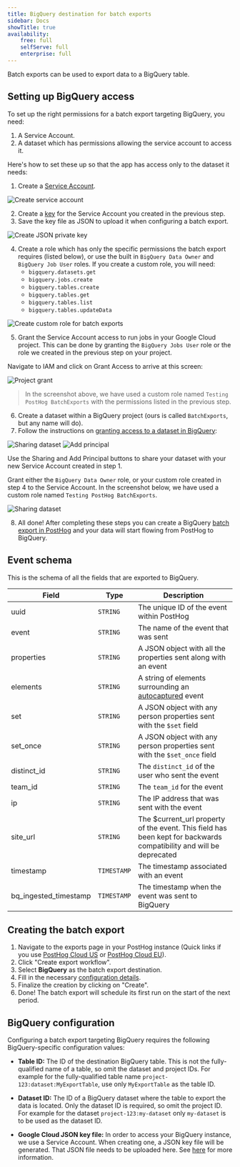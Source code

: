 ```yaml
---
title: BigQuery destination for batch exports
sidebar: Docs
showTitle: true
availability:
    free: full
    selfServe: full
    enterprise: full
---
```


Batch exports can be used to export data to a BigQuery table.

## Setting up BigQuery access

To set up the right permissions for a batch export targeting BigQuery, you need:

1. A Service Account.
2. A dataset which has permissions allowing the service account to access it.

Here's how to set these up so that the app has access only to the dataset it needs:

1. Create a [Service Account](https://cloud.google.com/iam/docs/service-accounts-create#creating).

![Create service account](../../../images/docs/batch-exports/bigquery/create-service-account.png)

2. Create a [key](https://cloud.google.com/iam/docs/keys-create-delete#creating) for the Service Account you created in the previous step.
3. Save the key file as JSON to upload it when configuring a batch export.

![Create JSON private key](../../../images/docs/batch-exports/bigquery/create-private-key-json.png)

4. Create a role which has only the specific permissions the batch export requires (listed below), or use the built in `BigQuery Data Owner` and `BigQuery Job User` roles. If you create a custom role, you will need:
   * `bigquery.datasets.get`
   * `bigquery.jobs.create`
   * `bigquery.tables.create`
   * `bigquery.tables.get`
   * `bigquery.tables.list`
   * `bigquery.tables.updateData`

![Create custom role for batch exports](../../../images/docs/batch-exports/bigquery/create-role.png)

5. Grant the Service Account access to run jobs in your Google Cloud project. This can be done by granting the `BigQuery Jobs User` role or the role we created in the previous step on your project.

Navigate to IAM and click on Grant Access to arrive at this screen:

![Project grant](../../../images/docs/batch-exports/bigquery/project-grant.png)

> In the screenshot above, we have used a custom role named `Testing PostHog BatchExports` with the permissions listed in the previous step.

6. Create a dataset within a BigQuery project (ours is called `BatchExports`, but any name will do).
7. Follow the instructions on [granting access to a dataset in BigQuery](https://cloud.google.com/bigquery/docs/control-access-to-resources-iam#grant_access_to_a_dataset):

![Sharing dataset](../../../images/docs/batch-exports/bigquery/dataset-sharing.png)
![Add principal](../../../images/docs/batch-exports/bigquery/dataset-add-principal.png)

Use the Sharing and Add Principal buttons to share your dataset with your new Service Account created in step 1.

Grant either the `BigQuery Data Owner` role, or your custom role created in step 4 to the Service Account. In the screenshot below, we have used a custom role named `Testing PostHog BatchExports`.

![Sharing dataset](../../../images/docs/batch-exports/bigquery/dataset-grant-access.png)

8. All done! After completing these steps you can create a BigQuery [batch export in PostHog](https://app.posthog.com/project/apps?tab=batch_exports) and your data will start flowing from PostHog to BigQuery.

## Event schema

This is the schema of all the fields that are exported to BigQuery.

| Field                 | Type        | Description                                                                                                         |
|-----------------------|-------------|---------------------------------------------------------------------------------------------------------------------|
| uuid                  | `STRING`    | The unique ID of the event within PostHog                                                                           |
| event                 | `STRING`    | The name of the event that was sent                                                                                 |
| properties            | `STRING`    | A JSON object with all the properties sent along with an event                                                      |
| elements              | `STRING`    | A string of elements surrounding an [autocaptured](/docs/data/autocapture) event                                    |
| set                   | `STRING`    | A JSON object with any person properties sent with the `$set` field                                                 |
| set_once              | `STRING`    | A JSON object with any person properties sent with the `$set_once` field                                            |
| distinct_id           | `STRING`    | The `distinct_id` of the user who sent the event                                                                    |
| team_id               | `STRING`    | The `team_id` for the event                                                                                         |
| ip                    | `STRING`    | The IP address that was sent with the event                                                                         |
| site_url              | `STRING`    | The $current_url property of the event. This field has been kept for backwards compatibility and will be deprecated |
| timestamp             | `TIMESTAMP` | The timestamp associated with an event                                                                              |
| bq_ingested_timestamp | `TIMESTAMP` | The timestamp when the event was sent to BigQuery                                                                   |

## Creating the batch export

1. Navigate to the exports page in your PostHog instance (Quick links if you use [PostHog Cloud US](https://app.posthog.com/project/apps?tab=batch_exports) or [PostHog Cloud EU](https://eu.posthog.com/project/apps?tab=batch_exports)).
2. Click "Create export workflow".
3. Select **BigQuery** as the batch export destination.
4. Fill in the necessary [configuration details](#bigquery-configuration).
5. Finalize the creation by clicking on "Create".
6. Done! The batch export will schedule its first run on the start of the next period.

## BigQuery configuration

Configuring a batch export targeting BigQuery requires the following BigQuery-specific configuration values:
* **Table ID:** The ID of the destination BigQuery table. This is not the fully-qualified name of a table, so omit the dataset and project IDs. For example for the fully-qualified table name `project-123:dataset:MyExportTable`, use only `MyExportTable` as the table ID.

* **Dataset ID:** The ID of a BigQuery dataset where the table to export the data is located. Only the dataset ID is required, so omit the project ID. For example for the dataset `project-123:my-dataset` only `my-dataset` is to be used as the dataset ID.
* **Google Cloud JSON key file:** In order to access your BigQuery instance, we use a Service Account. When creating one, a JSON key file will be generated. That JSON file needs to be uploaded here. See [here](#setting-up-bigquery-access) for more information.
